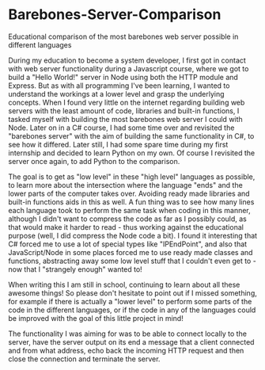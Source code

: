 # Barebones-Server-Comparison
Educational comparison of the most barebones web server possible in different languages

During my education to become a system developer, I first got in contact with web server functionality during a Javascript course, where we got to build a "Hello World!" server in Node using both the HTTP module and Express. But as with all programming I've been learning, I wanted to understand the workings at a lower level and grasp the underlying concepts. When I found very little on the internet regarding building web servers with the least amount of code, libraries and built-in functions, I tasked myself with building the most barebones web server I could with Node. Later on in a C# course, I had some time over and revisited the "barebones server" with the aim of building the same functionality in C#, to see how it differed. Later still, I had some spare time during my first internship and decided to learn Python on my own. Of course I revisited the server once again, to add Python to the comparison.

The goal is to get as "low level" in these "high level" languages as possible, to learn more about the intersection where the language "ends" and the lower parts of the computer takes over. Avoiding ready made libraries and built-in functions aids in this as well. A fun thing was to see how many lines each language took to perform the same task when coding in this manner, although I didn't want to compress the code as far as I possibly could, as that would make it harder to read - thus working against the educational purpose (well, I did compress the Node code a bit). I found it interesting that C# forced me to use a lot of special types like "IPEndPoint", and also that JavaScript/Node in some places forced me to use ready made classes and functions, abstracting away some low level stuff that I couldn't even get to - now that I "strangely enough" wanted to!

When writing this I am still in school, continuing to learn about all these awesome things! So please don't hesitate to point out if I missed something, for example if there is actually a "lower level" to perform some parts of the code in the different languages, or if the code in any of the languages could be improved with the goal of this little project in mind!

The functionality I was aiming for was to be able to connect locally to the server, have the server output on its end a message that a client connected and from what address, echo back the incoming HTTP request and then close the connection and terminate the server.
